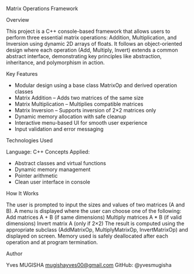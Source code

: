 Matrix Operations Framework 


Overview

This project is a C++ console-based framework that allows users to perform three essential matrix operations: Addition, Multiplication, and Inversion using dynamic 2D arrays of floats. It follows an object-oriented design where each operation (Add, Multiply, Invert) extends a common abstract interface, demonstrating key principles like abstraction, inheritance, and polymorphism in action.


Key Features

- Modular design using a base class MatrixOp and derived operation classes
- Matrix Addition – Adds two matrices of the same size
- Matrix Multiplication – Multiplies compatible matrices
- Matrix Inversion – Supports inversion of 2×2 matrices only
- Dynamic memory allocation with safe cleanup
- Interactive menu-based UI for smooth user experience
- Input validation and error messaging

 
Technologies Used

Language: C++
Concepts Applied:
- Abstract classes and virtual functions
- Dynamic memory management
- Pointer arithmetic
- Clean user interface in console




 How It Works



The user is prompted to input the sizes and values of two matrices (A and B).
A menu is displayed where the user can choose one of the following:
Add matrices A + B (if same dimensions)
Multiply matrices A * B (if valid dimensions)
Invert matrix A (only if 2×2)
The result is computed using the appropriate subclass (AddMatrixOp, MultiplyMatrixOp, InvertMatrixOp) and displayed on screen.
Memory used is safely deallocated after each operation and at program termination.








  Author





Yves MUGISHA
mugishayves00@gmail.com
GitHub: @yvesmugisha




